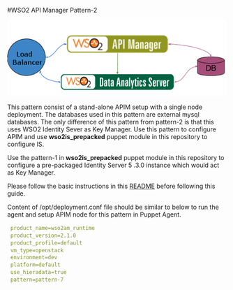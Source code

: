 #WSO2 API Manager Pattern-2

![pattern-design](../../../../../patterns/design/am-2.1.0-pattern-2.png)

This pattern consist of a stand-alone APIM setup with a single node deployment. The databases used in this pattern are external mysql databases. The only difference of this pattern from
pattern-2 is that this uses WSO2 Identity Sever as Key Manager. Use this pattern to configure APIM and use
**wso2is_prepacked** puppet module in this repository to configure IS.

Use the pattern-1 in **wso2is_prepacked** puppet module in this repository to configure a pre-packaged Identity Server 5
.3.0 instance which would act as Key Manager.

Please follow the basic instructions in this [README](../../../../../README.md) before following this guide.

Content of /opt/deployment.conf file should be similar to below to run the agent and setup APIM node for this pattern
 in Puppet Agent.

```yaml
 product_name=wso2am_runtime
 product_version=2.1.0
 product_profile=default
 vm_type=openstack
 environment=dev
 platform=default
 use_hieradata=true
 pattern=pattern-7
```